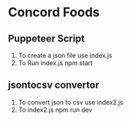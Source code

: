 # Concord Foods


## Puppeteer Script
1. To create a json file use index.js 
2. To Run index.js 
        npm start

## jsontocsv convertor
1. To convert json to csv use index2.js
2. To  index2.js
        npm run dev